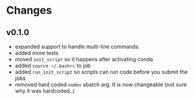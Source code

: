 # Changes

## v0.1.0
 - expanded support to handle multi-line commands.
 - added more tests
 - moved `init_script` so it happens after activating conda
 - added `source ~/.bashrc` to job
 - added `run_init_script` so scripts can run code before you submit the jobs
 - removed hard coded `nodes` sbatch arg. It is now changeable (not sure why it was hardcoded..)
